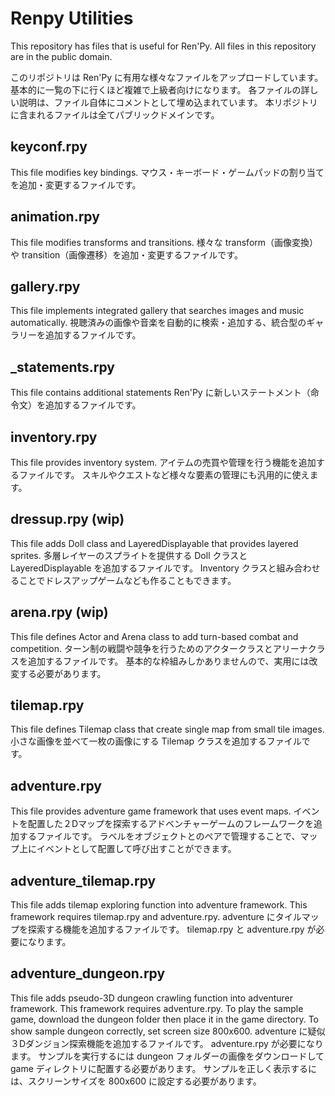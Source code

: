 # Renpy Utilities

This repository has files that is useful for Ren'Py.
All files in this repository are in the public domain.

このリポジトリは Ren'Py に有用な様々なファイルをアップロードしています。
基本的に一覧の下に行くほど複雑で上級者向けになります。
各ファイルの詳しい説明は、ファイル自体にコメントとして埋め込まれています。
本リポジトリに含まれるファイルは全てパブリックドメインです。


## keyconf.rpy
This file modifies key bindings.
マウス・キーボード・ゲームパッドの割り当てを追加・変更するファイルです。

## animation.rpy
This file modifies transforms and transitions.
様々な transform（画像変換）や transition（画像遷移）を追加・変更するファイルです。

## gallery.rpy
This file implements integrated gallery that searches images and music automatically.
視聴済みの画像や音楽を自動的に検索・追加する、統合型のギャラリーを追加するファイルです。

## _statements.rpy
This file contains additional statements
Ren'Py に新しいステートメント（命令文）を追加するファイルです。

## inventory.rpy
This file provides inventory system.
アイテムの売買や管理を行う機能を追加するファイルです。
スキルやクエストなど様々な要素の管理にも汎用的に使えます。

## dressup.rpy (wip)
This file adds Doll class and LayeredDisplayable that provides layered sprites.
多層レイヤーのスプライトを提供する Doll クラスと LayeredDisplayable を追加するファイルです。
Inventory クラスと組み合わせることでドレスアップゲームなども作ることもできます。

## arena.rpy (wip)
This file defines Actor and Arena class to add turn-based combat and competition.
ターン制の戦闘や競争を行うためのアクタークラスとアリーナクラスを追加するファイルです。
基本的な枠組みしかありませんので、実用には改変する必要があります。

## tilemap.rpy
This file defines Tilemap class that create single map from small tile images.
小さな画像を並べて一枚の画像にする Tilemap クラスを追加するファイルです。

## adventure.rpy
This file provides adventure game framework that uses event maps.
イベントを配置した２Dマップを探索するアドベンチャーゲームのフレームワークを追加するファイルです。
ラベルをオブジェクトとのペアで管理することで、マップ上にイベントとして配置して呼び出すことができます。

## adventure_tilemap.rpy
This file adds tilemap exploring function into adventure framework.
This framework requires tilemap.rpy and adventure.rpy.
adventure にタイルマップを探索する機能を追加するファイルです。
tilemap.rpy と adventure.rpy が必要になります。

## adventure_dungeon.rpy
This file adds pseudo-3D dungeon crawling function into adventurer framework.
This framework requires adventure.rpy.
To play the sample game, download the dungeon folder then place it in the game directory.
To show sample dungeon correctly, set screen size 800x600.
adventure に疑似３Dダンジョン探索機能を追加するファイルです。
adventure.rpy が必要になります。
サンプルを実行するには dungeon フォルダーの画像をダウンロードして game ディレクトリに配置する必要があります。
サンプルを正しく表示するには、スクリーンサイズを 800x600 に設定する必要があります。
